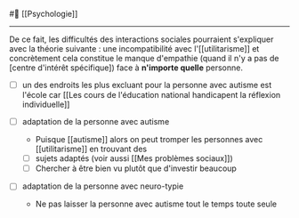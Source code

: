 #🌱 [[Psychologie]]

---
De ce fait, les difficultés des interactions sociales pourraient s'expliquer avec la théorie suivante :
une incompatibilité avec l'[[utilitarisme]] et concrètement cela constitue le manque d'empathie (quand il n'y a pas de [centre d'intérêt spécifique]) face à **n'importe quelle** personne.

- [ ] un des endroits les plus excluant pour la personne avec autisme est l'école car [[Les cours de l'éducation national handicapent la réflexion individuelle]]

- [ ] adaptation de la personne avec autisme
	- Puisque [[autisme]] alors on peut tromper les personnes avec [[utilitarisme]] en trouvant des 
	- [ ] sujets adaptés (voir aussi [[Mes problèmes sociaux]])
	- [ ] Chercher à être bien vu plutôt que d'investir beaucoup

- [ ] adaptation de la personne avec neuro-typie
	- Ne pas laisser la personne avec autisme tout le temps toute seule


